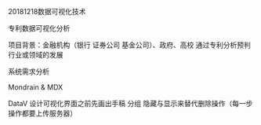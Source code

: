 20181218数据可视化技术

专利数据可视化分析

项目背景：金融机构（银行 证券公司 基金公司）、政府、高校
通过专利分析预判行业或领域的发展

系统需求分析

Mondrain & MDX

DataV
设计可视化界面之前先画出手稿
分组
隐藏与显示来替代删除操作（每一步操作都要上传服务器）

